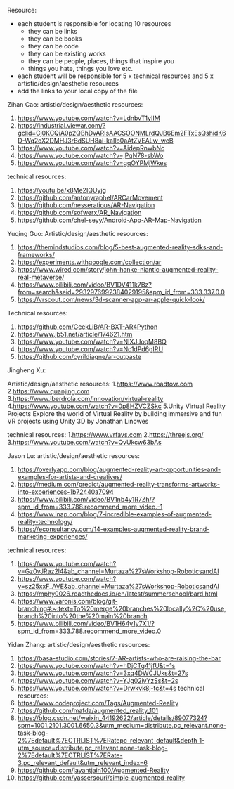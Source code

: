 Resource:
* each student is responsible for locating 10 resources
   * they can be links
   * they can be books
   * they can be code
   * they can be existing works
   * they can be people, places, things that inspire you
   * things you hate, things you love etc.
* each student will be responsible for 5 x technical resources and 5 x artistic/design/aesthetic resources
* add the links to your local copy of the file

Zihan Cao:
artistic/design/aesthetic resources:
1. https://www.youtube.com/watch?v=LdnbvT1yIIM
2. https://industrial.viewar.com/?gclid=Cj0KCQiA0p2QBhDvARIsAACSOONMLrdQJB6Em2FTxEsQshidK6D-Wq2oX2DMHJ3rBdSUH8ai-kaIlb0aAtZVEALw_wcB
3. https://www.youtube.com/watch?v=AidepRnwbNc
4. https://www.youtube.com/watch?v=jPqN78-sbWo
5. https://www.youtube.com/watch?v=gqOYPMjWkes




 technical resources:
1. https://youtu.be/x8Me2IQUyjg
2. https://github.com/antonyraphel/ARCarMovement
3. https://github.com/nesseratious/AR-Navigation
4. https://github.com/sofwerx/AR_Navigation
5. https://github.com/chel-seyy/Android-App-AR-Map-Navigation










Yuqing Guo:
Artistic/design/aesthetic resources:
1. https://themindstudios.com/blog/5-best-augmented-reality-sdks-and-frameworks/
2. https://experiments.withgoogle.com/collection/ar
3. https://www.wired.com/story/john-hanke-niantic-augmented-reality-real-metaverse/
4. https://www.bilibili.com/video/BV1DV411k7Bz?from=search&seid=2932976992384029195&spm_id_from=333.337.0.0
5. https://vrscout.com/news/3d-scanner-app-ar-apple-quick-look/


Technical resources:
1. https://github.com/GeekLiB/AR-BXT-AR4Python
2. https://www.jb51.net/article/174621.htm
3. https://www.youtube.com/watch?v=NIXJJoqM8BQ
4. https://www.youtube.com/watch?v=Nc1dPd6gIRU
5. https://github.com/cyrildiagne/ar-cutpaste






Jingheng Xu:


Artistic/design/aesthetic resources:
1.https://www.roadtovr.com
2.https://www.quanjing.com
3.https://www.iberdrola.com/innovation/virtual-reality
4.https://www.youtube.com/watch?v=0p8HZVCZSkc
5.Unity Virtual Reality Projects Explore the world of Virtual Reality by building immersive and fun VR projects using Unity 3D by Jonathan Linowes


technical resources:
1.https://www.vrfavs.com
2.https://threejs.org/
3.https://www.youtube.com/watch?v=QvUkcw63bAs






Jason Lu: 
artistic/design/aesthetic resources: 
1. https://overlyapp.com/blog/augmented-reality-art-opportunities-and-examples-for-artists-and-creatives/        
2. https://medium.com/predict/augmented-reality-transforms-artworks-into-experiences-1b72440a7094        
3. https://www.bilibili.com/video/BV1nb4y1R7Zh/?spm_id_from=333.788.recommend_more_video.-1        
4. https://www.inap.com/blog/7-incredible-examples-of-augmented-reality-technology/
5. https://econsultancy.com/14-examples-augmented-reality-brand-marketing-experiences/

  technical resources:
1. https://www.youtube.com/watch?v=Gz0vJRaz2l4&ab_channel=Murtaza%27sWorkshop-RoboticsandAI
2. https://www.youtube.com/watch?v=sz25xxF_AVE&ab_channel=Murtaza%27sWorkshop-RoboticsandAI
3. https://mphy0026.readthedocs.io/en/latest/summerschool/bard.html        
4. https://www.varonis.com/blog/git-branching#:~:text=To%20merge%20branches%20locally%2C%20use,branch%20into%20the%20main%20branch.        
5. https://www.bilibili.com/video/BV1H64y1y7X1/?spm_id_from=333.788.recommend_more_video.0 




Yidan Zhang:
artistic/design/aesthetic resources:
1. https://basa-studio.com/stories/7-AR-artists-who-are-raising-the-bar
2. https://www.youtube.com/watch?v=hDjCTg41jfU&t=1s
3. https://www.youtube.com/watch?v=3xq4DWCJUks&t=27s
4. https://www.youtube.com/watch?v=YJg02ivYzSs&t=2s
5. https://www.youtube.com/watch?v=Drwkvk8j-tc&t=4s
 technical resources:
1. https://www.codeproject.com/Tags/Augmented-Reality
2. https://github.com/mafda/augmented_reality_101
3. https://blog.csdn.net/weixin_44192622/article/details/89077324?spm=1001.2101.3001.6650.3&utm_medium=distribute.pc_relevant.none-task-blog-2%7Edefault%7ECTRLIST%7ERatepc_relevant_default&depth_1-utm_source=distribute.pc_relevant.none-task-blog-2%7Edefault%7ECTRLIST%7ERate-3.pc_relevant_default&utm_relevant_index=6
4. https://github.com/jayantjain100/Augmented-Reality
5. https://github.com/yassersouri/simple-augmented-reality
